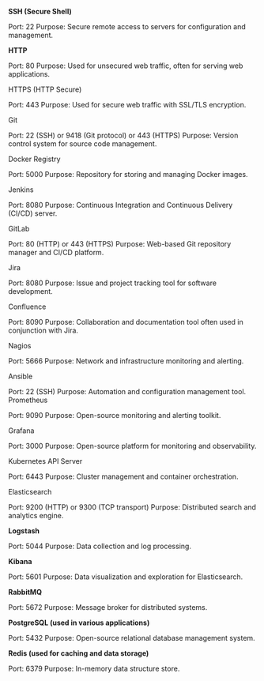 **SSH (Secure Shell)**

Port: 22
Purpose: Secure remote access to servers for configuration and management.

**HTTP**

Port: 80
Purpose: Used for unsecured web traffic, often for serving web applications.

HTTPS (HTTP Secure)

Port: 443
Purpose: Used for secure web traffic with SSL/TLS encryption.

Git

Port: 22 (SSH) or 9418 (Git protocol) or 443 (HTTPS)
Purpose: Version control system for source code management.

Docker Registry

Port: 5000
Purpose: Repository for storing and managing Docker images.

Jenkins

Port: 8080
Purpose: Continuous Integration and Continuous Delivery (CI/CD) server.

GitLab

Port: 80 (HTTP) or 443 (HTTPS)
Purpose: Web-based Git repository manager and CI/CD platform.

Jira

Port: 8080
Purpose: Issue and project tracking tool for software development.

Confluence

Port: 8090
Purpose: Collaboration and documentation tool often used in conjunction with Jira.

Nagios

Port: 5666
Purpose: Network and infrastructure monitoring and alerting.

Ansible

Port: 22 (SSH)
Purpose: Automation and configuration management tool.
Prometheus

Port: 9090
Purpose: Open-source monitoring and alerting toolkit.

Grafana

Port: 3000
Purpose: Open-source platform for monitoring and observability.

Kubernetes API Server

Port: 6443
Purpose: Cluster management and container orchestration.

Elasticsearch

Port: 9200 (HTTP) or 9300 (TCP transport)
Purpose: Distributed search and analytics engine.

**Logstash**

Port: 5044
Purpose: Data collection and log processing.

**Kibana**

Port: 5601
Purpose: Data visualization and exploration for Elasticsearch.

**RabbitMQ**

Port: 5672
Purpose: Message broker for distributed systems.

**PostgreSQL (used in various applications)**

Port: 5432
Purpose: Open-source relational database management system.

**Redis (used for caching and data storage)**

Port: 6379
Purpose: In-memory data structure store.

